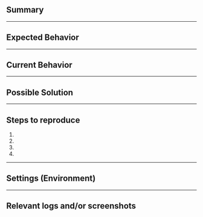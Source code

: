 ## Summary
<!-- Summarize the bug encountered concisely -->

---

## Expected Behavior
<!--- Tell us what should happen -->

---

## Current Behavior
<!--- Tell us what happens instead of the expected behavior -->

---

## Possible Solution
<!--- Not obligatory, but suggest a fix/reason for the bug -->

---

## Steps to reproduce
<!-- How one can reproduce the issue - this is very important) -->
1.
1.
1.
1.

---

## Settings (Environment)
<!-- Please include information about your environment and your settings (environment variables) here -->

---

## Relevant logs and/or screenshots
<!-- Paste any relevant logs - use code blocks (```) to format console output, logs, and code, as it's very hard to read otherwise. -->
